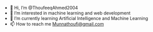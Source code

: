 - 👋 Hi, I’m @ThoufeeqAhmed2004
- 👀 I’m interested in machine learning and web development
- 🌱 I’m currently learning Artificial Intelligence and Machine Learning
- 📫 How to reach me Munnathoufi@gmail.com

<!---
ThoufeeqAhmed2004/ThoufeeqAhmed2004 is a ✨ special ✨ repository because its `README.md` (this file) appears on your GitHub profile.
You can click the Preview link to take a look at your changes.
--->
